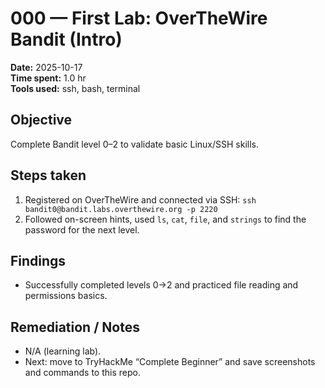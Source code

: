 # 000 — First Lab: OverTheWire Bandit (Intro)

**Date:** 2025-10-17  
**Time spent:** 1.0 hr  
**Tools used:** ssh, bash, terminal

## Objective
Complete Bandit level 0–2 to validate basic Linux/SSH skills.

## Steps taken
1. Registered on OverTheWire and connected via SSH:
   `ssh bandit0@bandit.labs.overthewire.org -p 2220`
2. Followed on-screen hints, used `ls`, `cat`, `file`, and `strings` to find the password for the next level.

## Findings
- Successfully completed levels 0→2 and practiced file reading and permissions basics.

## Remediation / Notes
- N/A (learning lab).
- Next: move to TryHackMe “Complete Beginner” and save screenshots and commands to this repo.
